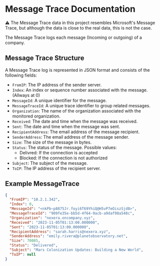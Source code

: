 # Message Trace Documentation

⚠️ The Message Trace data in this project resembles Microsoft's Message Trace, but although the data is close to the real data, this is not the case.

The Message Trace logs each message (Incoming or outgoing) of a company.

## Message Trace Structure

A Message Trace log is represented in JSON format and consists of the following fields:

- `FromIP`: The IP address of the sender server.
- `Index`: An index or sequence number associated with the message. (Allways at 0)
- `MessageId`: A unique identifier for the message.
- `MessageTraceId`: A unique trace identifier to group related messages.
- `Organization`: The name of the organization associated with the monitored organization.
- `Received`: The date and time when the message was received.
- `Sent`: The date and time when the message was sent.
- `RecipientAddress`: The email address of the message recipient.
- `SenderAddress`: The email address of the message sender.
- `Size`: The size of the message in bytes.
- `Status`: The status of the message. Possible values:
  - Delivred: If the connection is accepted
  - Blocked: If the connection is not authorized
- `Subject`: The subject of the message.
- `ToIP`: The IP address of the recipient server.

## Example MessageTrace

```json
{
  "FromIP": "10.2.1.342",
  "Index": 0,
  "MessageId": "<nkPb~p8875Jr.foyi6T69YhiQ@H5vP7eOiszSjd8>",
  "MessageTraceId": "909fe35e-bb5d-4f64-9acb-a9daf98a548c",
  "Organization": "nexera.oncompany.xyz",
  "Received": "2023-11-05T01:13:00.000000",
  "Sent": "2023-11-05T01:13:00.000000",
  "RecipientAddress": "sarah.harris@nexera.xyz",
  "SenderAddress": "emily.rivera@planetobservatory.net",
  "Size": 70085,
  "Status": "Delivered",
  "Subject": "Mars Colonization Updates: Building a New World",
  "ToIP": null
}
```